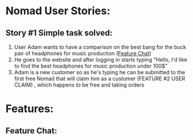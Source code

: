 # Nomad User Stories:

## Story #1 Simple task solved: 
1. User Adam wants to have a comparison on the best bang for the buck pair of headphones for music production ([Feature Chat](#feature-chat))
2. He goes to the website and after logging in starts typing "Hello, I'd like to find the best headphones for music production under 100$"
3. Adam is a new customer so as he's typing he can be submitted to the first free Nomad that will claim him as a customer (FEATURE #2 USER CLAIM) , which happens to be free and taking orders

# Features:
## <a name="feature-chat">Feature Chat:</a>
